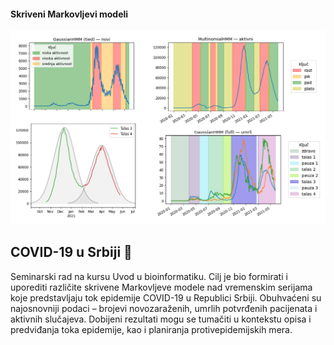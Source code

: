 #### Skriveni Markovljevi modeli
<img width="800" src="https://raw.githubusercontent.com/matfija/COVID-u-Srbiji/main/HMM%20modeli.png">

## COVID-19 u Srbiji :microbe:
Seminarski rad na kursu Uvod u bioinformatiku. Cilj je bio formirati i uporediti različite skrivene Markovljeve modele nad vremenskim serijama koje predstavljaju tok epidemije COVID-19 u Republici Srbiji. Obuhvaćeni su najosnovniji podaci – brojevi novozaraženih, umrlih potvrđenih pacijenata i aktivnih slučajeva. Dobijeni rezultati mogu se tumačiti u kontekstu opisa i predviđanja toka epidemije, kao i planiranja protivepidemijskih mera.
